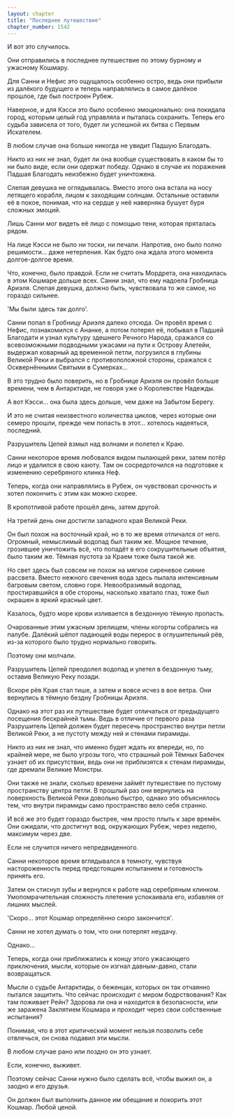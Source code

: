 ```yaml
---
layout: chapter
title: "Последнее путешествие"
chapter_number: 1542
---
```




И вот это случилось.

Они отправились в последнее путешествие по этому бурному и ужасному Кошмару.

Для Санни и Нефис это ощущалось особенно остро, ведь они прибыли из далёкого будущего и теперь направлялись в самое далёкое прошлое, где был построен Рубеж.

Наверное, и для Кэсси это было особенно эмоционально: она покидала город, которым целый год управляла и пыталась сохранить. Теперь его судьба зависела от того, будет ли успешной их битва с Первым Искателем.

В любом случае она больше никогда не увидит Падшую Благодать.

Никто из них не знал, будет ли она вообще существовать в каком бы то ни было виде, если они одержат победу. Однако в случае их поражения Падшая Благодать неизбежно будет уничтожена.

Слепая девушка не оглядывалась. Вместо этого она встала на носу летящего корабля, лицом к заходящим солнцам. Остальные оставили её в покое, понимая, что на сердце у неё наверняка бушует буря сложных эмоций.

Лишь Санни мог видеть её лицо с помощью тени, которая пряталась рядом.

На лице Кэсси не было ни тоски, ни печали. Напротив, оно было полно решимости... даже нетерпения. Как будто она ждала этого момента долгое-долгое время.

Что, конечно, было правдой. Если не считать Мордрета, она находилась в этом Кошмаре дольше всех. Санни знал, что ему надоела Гробница Ариэля. Слепая девушка, должно быть, чувствовала то же самое, но гораздо сильнее.

'Мы были здесь так долго'.

Санни попал в Гробницу Ариэля далеко отсюда. Он провёл время с Нефис, познакомился с Ананке, а потом потерял её, побывал в Падшей Благодати и узнал культуру здешнего Речного Народа, сражался со всевозможными подводными ужасами на пути к Острову Алетейи, выдержал коварный ад временной петли, погрузился в глубины Великой Реки и выбрался с противоположной стороны, сражался с Осквернёнными Святыми в Сумерках...

В это трудно было поверить, но в Гробнице Ариэля он провёл больше времени, чем в Антарктиде, не говоря уже о Королевстве Надежды.

А вот Кэсси... она была здесь дольше, чем даже на Забытом Берегу.

И это не считая неизвестного количества циклов, через которые они семеро прошли, прежде чем попасть в этот... хотелось надеяться, последний.

Разрушитель Цепей взмыл над волнами и полетел к Краю.

Санни некоторое время любовался видом пылающей реки, затем потёр лицо и удалился в свою каюту. Там он сосредоточился на подготовке к изменению серебряного клинка Неф.

Теперь, когда они направлялись в Рубеж, он чувствовал срочность и хотел покончить с этим как можно скорее.

В кропотливой работе прошёл день, затем другой.

На третий день они достигли западного края Великой Реки.

Он был похож на восточный край, но в то же время отличался от него. Огромный, немыслимый водопад был таким же. Мощное течение, грозившее уничтожить всё, что попадёт в его сокрушительные объятия, было таким же. Тёмная пустота за Краем тоже была такой же.

Но свет здесь был совсем не похож на мягкое сиреневое сияние рассвета. Вместо нежного свечения вода здесь пылала интенсивным багровым светом, словно горя. Невообразимый водопад, простиравшийся в обе стороны, насколько хватало глаз, тоже был окрашен в яркий красный цвет.

Казалось, будто море крови изливается в бездонную тёмную пропасть.

Очарованные этим ужасным зрелищем, члены когорты собрались на палубе. Далёкий шёпот падающей воды перерос в оглушительный рёв, из-за которого было трудно нормально говорить.

Поэтому они молчали.

Разрушитель Цепей преодолел водопад и улетел в бездонную тьму, оставив Великую Реку позади.

Вскоре рёв Края стал тише, а затем и вовсе исчез в вое ветра. Они вернулись в тёмную бездну Гробницы Ариэля.

Однако на этот раз их путешествие будет отличаться от предыдущего посещения бескрайней тьмы. Ведь в отличие от первого раза Разрушитель Цепей должен будет пересечь пространство внутри петли Великой Реки, а не пустоту между ней и стенами пирамиды.

Никто из них не знал, что именно будет ждать их впереди, но, по крайней мере, не было угрозы того, что страшный рой Тёмных Бабочек узнает об их присутствии, ведь они не приблизятся к стенам пирамиды, где дремали Великие Монстры.

Они также не знали, сколько времени займёт путешествие по пустому пространству центра петли. В прошлый раз они вернулись на поверхность Великой Реки довольно быстро, однако это объяснялось тем, что внутри пирамиды само пространство вело себя странно.

И всё же это будет гораздо быстрее, чем просто плыть к заре времён. Они ожидали, что достигнут вод, окружающих Рубеж, через неделю, максимум через две.

Если не случится ничего непредвиденного.

Санни некоторое время вглядывался в темноту, чувствуя настороженность перед предстоящим испытанием и готовность принять его.

Затем он стиснул зубы и вернулся к работе над серебряным клинком. Умопомрачительная сложность плетения успокаивала его, избавляя от лишних мыслей.

'Скоро... этот Кошмар определённо скоро закончится'.

Санни не хотел думать о том, что они потерпят неудачу.

Однако...

Теперь, когда они приближались к концу этого ужасающего приключения, мысли, которые он изгнал давным-давно, стали возвращаться.

Мысли о судьбе Антарктиды, о беженцах, которых он так отчаянно пытался защитить. Что сейчас происходит с миром бодрствования? Как там поживает Рейн? Здорова ли она и находится в безопасности, или же заражена Заклятием Кошмара и проходит через свои собственные испытания?

Понимая, что в этот критический момент нельзя позволить себе отвлечься, он снова подавил эти мысли.

В любом случае рано или поздно он это узнает.

Если, конечно, выживет.

Поэтому сейчас Санни нужно было сделать всё, чтобы выжил он, а заодно и его друзья.

Он должен был выполнить данное им обещание и покорить этот Кошмар. Любой ценой.

